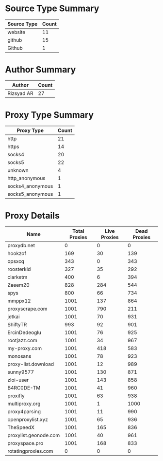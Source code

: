 # Source Type Summary

| Source Type | Count |
|-------------|-------|
| website | 11 |
| github | 15 |
| Github | 1 |


# Author Summary

| Author | Count |
|--------|-------|
| Rizsyad AR | 27 |


# Proxy Type Summary

| Proxy Type | Count |
|------------|-------|
| http | 21 |
| https | 14 |
| socks4 | 20 |
| socks5 | 22 |
| unknown | 4 |
| http_anonymous | 1 |
| socks4_anonymous | 1 |
| socks5_anonymous | 1 |


# Proxy Details

| Name | Total Proxies | Live Proxies | Dead Proxies |
|------|---------------|--------------|---------------|
| proxydb.net | 0 | 0 | 0 |
| hookzof | 169 | 30 | 139 |
| opsxcq | 343 | 0 | 343 |
| roosterkid | 327 | 35 | 292 |
| clarketm | 400 | 6 | 394 |
| Zaeem20 | 828 | 284 | 544 |
| spys | 800 | 66 | 734 |
| mmppx12 | 1001 | 137 | 864 |
| proxyscrape.com | 1001 | 790 | 211 |
| jetkai | 1001 | 70 | 931 |
| ShiftyTR | 993 | 92 | 901 |
| ErcinDedeoglu | 1001 | 76 | 925 |
| rootjazz.com | 1001 | 34 | 967 |
| my-proxy.com | 1001 | 418 | 583 |
| monosans | 1001 | 78 | 923 |
| proxy-list.download | 1001 | 12 | 989 |
| sunny9577 | 1001 | 130 | 871 |
| zloi-user | 1001 | 143 | 858 |
| B4RC0DE-TM | 1001 | 41 | 960 |
| proxifly | 1001 | 63 | 938 |
| multiproxy.org | 1001 | 1 | 1000 |
| proxy4parsing | 1001 | 11 | 990 |
| openproxylist.xyz | 1001 | 65 | 936 |
| TheSpeedX | 1001 | 165 | 836 |
| proxylist.geonode.com | 1001 | 40 | 961 |
| proxyspace.pro | 1001 | 168 | 833 |
| rotatingproxies.com | 0 | 0 | 0 |
